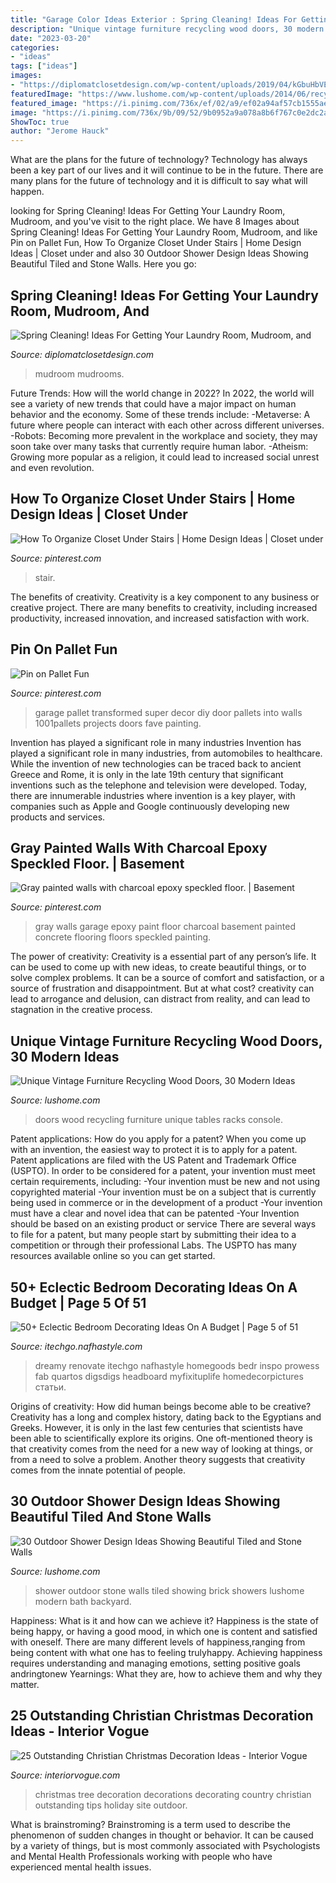 ```yaml
---
title: "Garage Color Ideas Exterior : Spring Cleaning! Ideas For Getting Your Laundry Room, Mudroom, And"
description: "Unique vintage furniture recycling wood doors, 30 modern ideas"
date: "2023-03-20"
categories:
- "ideas"
tags: ["ideas"]
images:
- "https://diplomatclosetdesign.com/wp-content/uploads/2019/04/kGbuHbVE.jpeg"
featuredImage: "https://www.lushome.com/wp-content/uploads/2014/06/recycling-wood-doors-vintage-furniture-racks-console-tables-5.jpg"
featured_image: "https://i.pinimg.com/736x/ef/02/a9/ef02a94af57cb1555ae7e9f1471931c3--pallet-door-pallet-wall-decor.jpg"
image: "https://i.pinimg.com/736x/9b/09/52/9b0952a9a078a8b6f767c0e2dc2aeea6--closet-under-stairs-how-to-organize.jpg"
ShowToc: true
author: "Jerome Hauck"
---
```



What are the plans for the future of technology?
Technology has always been a key part of our lives and it will continue to be in the future. There are many plans for the future of technology and it is difficult to say what will happen.

	

		
looking for Spring Cleaning! Ideas For Getting Your Laundry Room, Mudroom, and you've visit to the right place. We have 8 Images about Spring Cleaning! Ideas For Getting Your Laundry Room, Mudroom, and like Pin on Pallet Fun, How To Organize Closet Under Stairs | Home Design Ideas | Closet under and also 30 Outdoor Shower Design Ideas Showing Beautiful Tiled and Stone Walls. Here you go:
		
    
## Spring Cleaning! Ideas For Getting Your Laundry Room, Mudroom, And

<img loading=lazy src="https://diplomatclosetdesign.com/wp-content/uploads/2019/04/kGbuHbVE.jpeg" onerror="this.onerror=null;this.src='https://tse1.mm.bing.net/th?id=OIP.c5cJpRcXb04L99jnHF1O7wHaLH&amp;pid=15.1';" alt="Spring Cleaning! Ideas For Getting Your Laundry Room, Mudroom, and">

_Source: diplomatclosetdesign.com_

>mudroom mudrooms. 

	

Future Trends: How will the world change in 2022?
In 2022, the world will see a variety of new trends that could have a major impact on human behavior and the economy. Some of these trends include: 
-Metaverse: A future where people can interact with each other across different universes. 
-Robots: Becoming more prevalent in the workplace and society, they may soon take over many tasks that currently require human labor. 
-Atheism: Growing more popular as a religion, it could lead to increased social unrest and even revolution.

    
## How To Organize Closet Under Stairs | Home Design Ideas | Closet Under

<img loading=lazy src="https://i.pinimg.com/736x/9b/09/52/9b0952a9a078a8b6f767c0e2dc2aeea6--closet-under-stairs-how-to-organize.jpg" onerror="this.onerror=null;this.src='https://tse1.mm.bing.net/th?id=OIP.DZ8kwFHPE5T_eDceouunEQHaLQ&amp;pid=15.1';" alt="How To Organize Closet Under Stairs | Home Design Ideas | Closet under">

_Source: pinterest.com_

>stair. 

	

The benefits of creativity.
Creativity is a key component to any business or creative project. There are many benefits to creativity, including increased productivity, increased innovation, and increased satisfaction with work.

    
## Pin On Pallet Fun

<img loading=lazy src="https://i.pinimg.com/736x/ef/02/a9/ef02a94af57cb1555ae7e9f1471931c3--pallet-door-pallet-wall-decor.jpg" onerror="this.onerror=null;this.src='https://tse3.mm.bing.net/th?id=OIP.nCXsZsmyzi8CI1SLLeRdZQHaJ4&amp;pid=15.1';" alt="Pin on Pallet Fun">

_Source: pinterest.com_

>garage pallet transformed super decor diy door pallets into walls 1001pallets projects doors fave painting. 

	

Invention has played a significant role in many industries
Invention has played a significant role in many industries, from automobiles to healthcare. While the invention of new technologies can be traced back to ancient Greece and Rome, it is only in the late 19th century that significant inventions such as the telephone and television were developed. Today, there are innumerable industries where invention is a key player, with companies such as Apple and Google continuously developing new products and services.

    
## Gray Painted Walls With Charcoal Epoxy Speckled Floor. | Basement

<img loading=lazy src="https://i.pinimg.com/736x/04/ff/23/04ff23a23c632764080b8b0f5871543b--gray-painted-walls-garage-remodel.jpg" onerror="this.onerror=null;this.src='https://tse4.mm.bing.net/th?id=OIP.RZXPrvlLrOhzDoujc3VHnQHaJ3&amp;pid=15.1';" alt="Gray painted walls with charcoal epoxy speckled floor. | Basement">

_Source: pinterest.com_

>gray walls garage epoxy paint floor charcoal basement painted concrete flooring floors speckled painting. 

	

The power of creativity:
Creativity is a essential part of any person’s life. It can be used to come up with new ideas, to create beautiful things, or to solve complex problems. It can be a source of comfort and satisfaction, or a source of frustration and disappointment. But at what cost? creativity can lead to arrogance and delusion, can distract from reality, and can lead to stagnation in the creative process.

    
## Unique Vintage Furniture Recycling Wood Doors, 30 Modern Ideas

<img loading=lazy src="https://www.lushome.com/wp-content/uploads/2014/06/recycling-wood-doors-vintage-furniture-racks-console-tables-5.jpg" onerror="this.onerror=null;this.src='https://tse3.mm.bing.net/th?id=OIP.d3DXKrka4njQ0JypYe7rwwAAAA&amp;pid=15.1';" alt="Unique Vintage Furniture Recycling Wood Doors, 30 Modern Ideas">

_Source: lushome.com_

>doors wood recycling furniture unique tables racks console. 

	

Patent applications: How do you apply for a patent?
When you come up with an invention, the easiest way to protect it is to apply for a patent. Patent applications are filed with the US Patent and Trademark Office (USPTO). In order to be considered for a patent, your invention must meet certain requirements, including: 
-Your invention must be new and not using copyrighted material
-Your invention must be on a subject that is currently being used in commerce or in the development of a product
-Your invention must have a clear and novel idea that can be patented
-Your Invention should be based on an existing product or service There are several ways to file for a patent, but many people start by submitting their idea to a competition or through their professional Labs. The USPTO has many resources available online so you can get started.

    
## 50+ Eclectic Bedroom Decorating Ideas On A Budget | Page 5 Of 51

<img loading=lazy src="http://itechgo.com/wp-content/uploads/2018/04/Eclectic-Bedroom-Decorating-Ideas-On-A-Budget-4.jpg" onerror="this.onerror=null;this.src='https://tse4.mm.bing.net/th?id=OIP.PdFOFdmehGtcLaCrgNrAxQHaLF&amp;pid=15.1';" alt="50+ Eclectic Bedroom Decorating Ideas On A Budget | Page 5 of 51">

_Source: itechgo.nafhastyle.com_

>dreamy renovate itechgo nafhastyle homegoods bedr inspo prowess fab quartos digsdigs headboard myfixituplife homedecorpictures статьи. 

	

Origins of creativity: How did human beings become able to be creative?
Creativity has a long and complex history, dating back to the Egyptians and Greeks. However, it is only in the last few centuries that scientists have been able to scientifically explore its origins. One oft-mentioned theory is that creativity comes from the need for a new way of looking at things, or from a need to solve a problem. Another theory suggests that creativity comes from the innate potential of people.

    
## 30 Outdoor Shower Design Ideas Showing Beautiful Tiled And Stone Walls

<img loading=lazy src="http://www.lushome.com/wp-content/uploads/2015/04/outdoor-shower-design-ideas-29.jpg" onerror="this.onerror=null;this.src='https://tse2.mm.bing.net/th?id=OIP.PeH3FUVvMPcMn_Yjpb9UYAAAAA&amp;pid=15.1';" alt="30 Outdoor Shower Design Ideas Showing Beautiful Tiled and Stone Walls">

_Source: lushome.com_

>shower outdoor stone walls tiled showing brick showers lushome modern bath backyard. 

	

Happiness: What is it and how can we achieve it?
Happiness is the state of being happy, or having a good mood, in which one is content and satisfied with oneself. There are many different levels of happiness,ranging from being content with what one has to feeling trulyhappy. Achieving happiness requires understanding and managing emotions, setting positive goals andringtonew Yearnings: What they are, how to achieve them and why they matter.

    
## 25 Outstanding Christian Christmas Decoration Ideas - Interior Vogue

<img loading=lazy src="http://interiorvogue.com/wp-content/uploads/2016/09/Country-Christmas-Tree-Decorating-Ideas.jpg" onerror="this.onerror=null;this.src='https://tse3.mm.bing.net/th?id=OIP.k6K_gBBd1dmmMaJDU9M8FwHaKW&amp;pid=15.1';" alt="25 Outstanding Christian Christmas Decoration Ideas - Interior Vogue">

_Source: interiorvogue.com_

>christmas tree decoration decorations decorating country christian outstanding tips holiday site outdoor. 

	

What is brainstroming?
Brainstroming is a term used to describe the phenomenon of sudden changes in thought or behavior. It can be caused by a variety of things, but is most commonly associated with Psychologists and Mental Health Professionals working with people who have experienced mental health issues.

